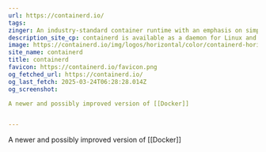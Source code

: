 ```yaml
---
url: https://containerd.io/
tags: 
zinger: An industry-standard container runtime with an emphasis on simplicity, robustness and portability
description_site_cp: containerd is available as a daemon for Linux and Windows. It manages the complete container lifecycle of its host system, from image transfer and storage to container execution and supervision to low-level storage to network attachments and beyond.
image: https://containerd.io/img/logos/horizontal/color/containerd-horizontal-color.png
site_name: containerd
title: containerd
favicon: https://containerd.io/favicon.png
og_fetched_url: https://containerd.io/
og_last_fetch: 2025-03-24T06:28:28.014Z
og_screenshot: 

A newer and possibly improved version of [[Docker]]


---
```



A newer and possibly improved version of [[Docker]]

